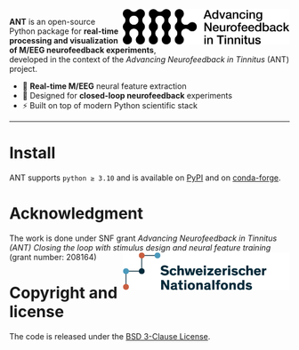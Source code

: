 <img align="right" src="docs/source/_static/ANT_Logo_Horizontal.svg" alt="logo" width="300"/>

**ANT** is an open-source Python package for **real-time processing and visualization of M/EEG neurofeedback experiments**,  
developed in the context of the *Advancing Neurofeedback in Tinnitus* (ANT) project.

- 🧠 **Real-time M/EEG** neural feature extraction
- 🎯 Designed for **closed-loop neurofeedback** experiments
- ⚡ Built on top of modern Python scientific stack

---

# Install

ANT supports `python ≥ 3.10` and is available on
[PyPI](https://pypi.org/project/ANT/) and on
[conda-forge](https://anaconda.org/conda-forge/ANT).


# Acknowledgment
The work is done under SNF grant *Advancing Neurofeedback in Tinnitus (ANT) Closing the loop with stimulus design and neural feature training* (grant number: 208164) 
<img align="right" src="docs/source/_static/SNF.png" width=300>

# Copyright and license

The code is released under the
[BSD 3-Clause License](https://opensource.org/license/bsd-3-clause/).